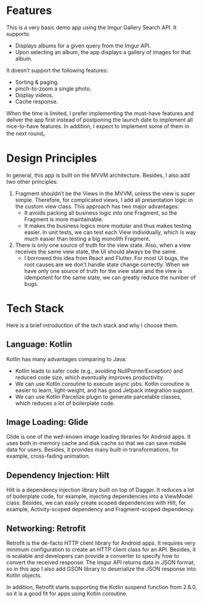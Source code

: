 # Features
This is a very basic demo app using the Imgur Gallery Search API. It supports:
- Displays albums for a given query from the Imgur API.
- Upon selecting an album, the app displays a gallery of images for that album.

It doesn’t support the following features:
- Sorting & paging.
- pinch-to-zoom a single photo.
- Display videos.
- Cache response.

When the time is limited, I prefer implementing the must-have features and deliver the app first instead of postponing the launch date to implement all nice-to-have features. In addition, I expect to implement some of them in the next round。

# Design Principles
In general, this app is built on the MVVM architecture. Besides, I also add two other principles:
1. Fragment shouldn’t be the Views in the MVVM, unless the view is super simple. Therefore, for complicated views, I add all presentation logic in the custom view class. This approach has two major advantages:
    - It avoids packing all business logic into one Fragment, so the Fragment is more maintainable.
    - It makes the business logics more modular and thus makes testing easier. In unit tests, we can test each View individually, which is way much easier than testing a big monolith Fragment.
2. There is only one source of truth for the view state. Also, when a view receives the same view state, the UI should always be the same.
    - I borrowed this idea from React and Flutter. For most UI bugs, the root causes are we don’t handle state change correctly. When we have only one source of truth for the view state and the view is idempotent for the same state, we can greatly reduce the number of bugs.

# Tech Stack
Here is a brief introduction of the tech stack and why I choose them.

## Language: Kotlin
Kotlin has many advantages comparing to Java:
- Kotlin leads to safer code (e.g., avoiding NullPointerException) and reduced code size, which eventually improves productivity.
- We can use Kotlin coroutine to execute async jobs. Kotlin coroutine is easier to learn, light-weight, and has good Jetpack integration support.
- We can use Kotlin Parcelize plugin to generate parcelable classes, which reduces a lot of boilerplate code.

## Image Loading: Glide
Glide is one of the well-known image loading libraries for Android apps. It uses both in-memory cache and disk cache so that we can save mobile data for users. Besides, it provides many built-in transformations, for example, cross-fading animation.

## Dependency Injection: Hilt
Hilt is a dependency injection library built on top of Dagger. It reduces a lot of boilerplate code, for example, injecting dependencies into a ViewModel class. Besides, we can easily create scoped dependencies with Hilt, for example, Activity-scoped dependency and Fragment-scoped dependency.

## Networking: Retrofit
Retrofit is the de-facto HTTP client library for Android apps. It requires very minimum configuration to create an HTTP client class for an API. Besides, it is scalable and developers can provide a converter to specify how to convert the received response. The Imgur API returns data in JSON format, so in this app I also add GSON library to deserialize the JSON response into Kotlin objects.

In addition, Retrofit starts supporting the Kotlin suspend function from 2.6.0, so it is a good fit for apps using Kotlin coroutine.

